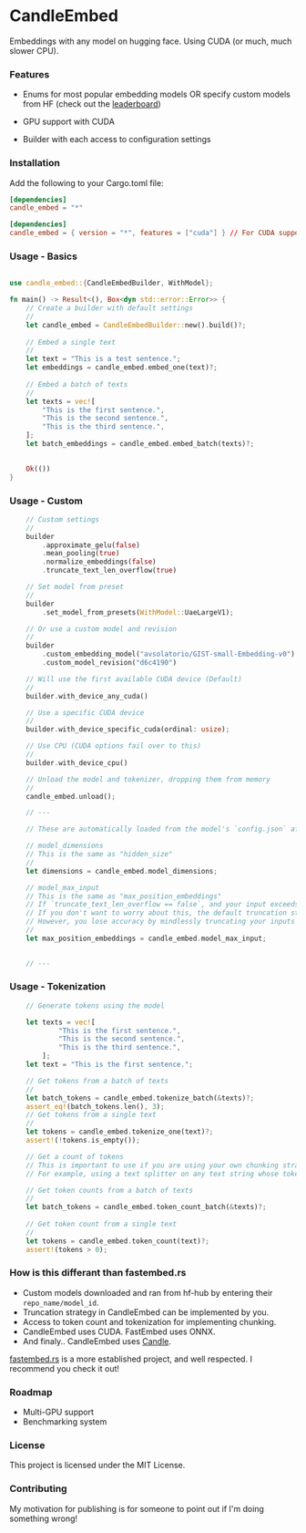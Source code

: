 # CandleEmbed

Embeddings with any model on hugging face. Using CUDA (or much, much slower CPU).

### Features

- Enums for most popular embedding models OR specify custom models from HF (check out the [leaderboard](https://huggingface.co/spaces/mteb/leaderboard))

- GPU support with CUDA

- Builder with each access to configuration settings

### Installation

Add the following to your Cargo.toml file:

```toml
[dependencies]
candle_embed = "*"

[dependencies]
candle_embed = { version = "*", features = ["cuda"] } // For CUDA support
```

### Usage - Basics

```rust

use candle_embed::{CandleEmbedBuilder, WithModel};

fn main() -> Result<(), Box<dyn std::error::Error>> {
    // Create a builder with default settings
    //
    let candle_embed = CandleEmbedBuilder::new().build()?;
    
    // Embed a single text
    //
    let text = "This is a test sentence.";
    let embeddings = candle_embed.embed_one(text)?;
    
    // Embed a batch of texts
    //
    let texts = vec![
        "This is the first sentence.",
        "This is the second sentence.",
        "This is the third sentence.",
    ];
    let batch_embeddings = candle_embed.embed_batch(texts)?;
    

    Ok(())
}
```

### Usage - Custom

```rust
    // Custom settings
    //
    builder
        .approximate_gelu(false)
        .mean_pooling(true)
        .normalize_embeddings(false)
        .truncate_text_len_overflow(true)

    // Set model from preset
    //
    builder
        .set_model_from_presets(WithModel::UaeLargeV1);

    // Or use a custom model and revision
    //
    builder
        .custom_embedding_model("avsolatorio/GIST-small-Embedding-v0")
        .custom_model_revision("d6c4190")

    // Will use the first available CUDA device (Default)
    //
    builder.with_device_any_cuda()

    // Use a specific CUDA device
    //
    builder.with_device_specific_cuda(ordinal: usize);

    // Use CPU (CUDA options fail over to this)
    //
    builder.with_device_cpu()

    // Unload the model and tokenizer, dropping them from memory
    //
    candle_embed.unload();

    // ---

    // These are automatically loaded from the model's `config.json` after builder init

    // model_dimensions
    // This is the same as "hidden_size"
    //
    let dimensions = candle_embed.model_dimensions;

    // model_max_input 
    // This is the same as "max_position_embeddings"
    // If `truncate_text_len_overflow == false`, and your input exceeds this a panic will result
    // If you don't want to worry about this, the default truncation strategy will just chop the end off the input
    // However, you lose accuracy by mindlessly truncating your inputs
    //
    let max_position_embeddings = candle_embed.model_max_input;
    

    // ---
```

### Usage - Tokenization 

```rust
    // Generate tokens using the model

    let texts = vec![
            "This is the first sentence.",
            "This is the second sentence.",
            "This is the third sentence.",
        ];
    let text = "This is the first sentence.";

    // Get tokens from a batch of texts
    //
    let batch_tokens = candle_embed.tokenize_batch(&texts)?;
    assert_eq!(batch_tokens.len(), 3);
    // Get tokens from a single text
    //
    let tokens = candle_embed.tokenize_one(text)?;
    assert!(!tokens.is_empty());

    // Get a count of tokens
    // This is important to use if you are using your own chunking strategy
    // For example, using a text splitter on any text string whose token count exceeds candle_embed.model_max_input

    // Get token counts from a batch of texts
    //
    let batch_tokens = candle_embed.token_count_batch(&texts)?;
   
    // Get token count from a single text
    //
    let tokens = candle_embed.token_count(text)?;
    assert!(tokens > 0);
```

### How is this differant than fastembed.rs

- Custom models downloaded and ran from hf-hub by entering their `repo_name/model_id`.
- Truncation strategy in CandleEmbed can be implemented by you.
- Access to token count and tokenization for implementing chunking. 
- CandleEmbed uses CUDA. FastEmbed uses ONNX.
- And finaly.. CandleEmbed uses [Candle](https://github.com/huggingface/candle).

[fastembed.rs]('https://github.com/Anush008/fastembed-rs') is a more established project, and well respected. I recommend you check it out!

### Roadmap

- Multi-GPU support
- Benchmarking system

### License

This project is licensed under the MIT License.

### Contributing

My motivation for publishing is for someone to point out if I'm doing something wrong!
